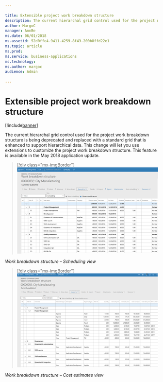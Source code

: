 ```yaml
---

title: Extensible project work breakdown structure
description: The current hierarchal grid control used for the project work breakdown structure is being deprecated and replaced with a standard grid that is enhanced to support hierarchical data.
author: MargoC
manager: AnnBe
ms.date: 06/01/2018
ms.assetid: 52d0ffe4-9411-4259-8f43-200b8ffd22e1
ms.topic: article
ms.prod: 
ms.service: business-applications
ms.technology: 
ms.author: margoc
audience: Admin

---
```

#  Extensible project work breakdown structure




[!include[banner](../../includes/banner.md)]

The current hierarchal grid control used for the project work breakdown
structure is being deprecated and replaced with a standard grid that is enhanced
to support hierarchical data. This change will let you use extensions to
customize the project work breakdown structure. This feature is available in the
May 2018 application update.

> [!div class="mx-imgBorder"] 
> ![Example of the work breakdown structure Scheduling view](media/extensible-project-work-breakdown-structure-1.png "Example of the work breakdown structure Scheduling view")
<!-- ProjectManagementAndAccounting_ExtensibleProjectWBS_SchedulingView.png -->


*Work breakdown structure – Scheduling view*

> [!div class="mx-imgBorder"] 
> ![Example of the work breakdown structure Cost estimates view](media/extensible-project-work-breakdown-structure-2.png "Example of the work breakdown structure Cost estimates view")
<!-- ProjectManagementAndAccounting_ExtensibleProjectWBS_CostEstimatesView.png -->


*Work breakdown structure – Cost estimates view*
